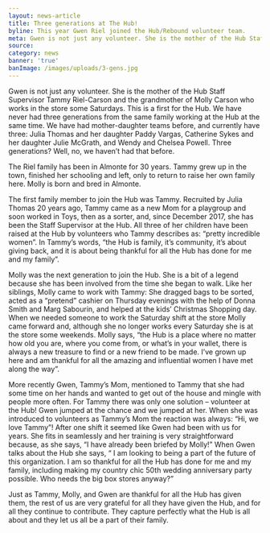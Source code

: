 ```yaml
---
layout: news-article
title: Three generations at The Hub!
byline: This year Gwen Riel joined the Hub/Rebound volunteer team.
meta: Gwen is not just any volunteer. She is the mother of the Hub Staff Supervisor Tammy Riel-Carson and the grandmother of...
source:
category: news
banner: 'true'
banImage: /images/uploads/3-gens.jpg
---
```

Gwen is not just any volunteer. She is the mother of the Hub Staff Supervisor Tammy Riel-Carson and the grandmother of Molly Carson who works in the store some Saturdays. This is a first for the Hub. We have never had three generations from the same family working at the Hub at the same time. We have had mother-daughter teams before, and currently have three: Julia Thomas and her daughter Paddy Vargas, Catherine Sykes and her daughter Julie McGrath, and Wendy and Chelsea Powell. Three generations? Well, no, we haven’t had that before.

The Riel family has been in Almonte for 30 years. Tammy grew up in the town, finished her schooling and left, only to return to raise her own family here. Molly is born and bred in Almonte.

The first family member to join the Hub was Tammy. Recruited by Julia Thomas 20 years ago, Tammy came as a new Mom for a playgroup and soon worked in Toys, then as a sorter, and, since December 2017, she has been the Staff Supervisor at the Hub. All three of her children have been raised at the Hub by volunteers who Tammy describes as: “pretty incredible women”. In Tammy’s words, “the Hub is family, it’s community, it’s about giving back, and it is about being thankful for all the Hub has done for me and my family”.

Molly was the next generation to join the Hub. She is a bit of a legend because she has been involved from the time she began to walk. Like her siblings, Molly came to work with Tammy: She dragged bags to be sorted, acted as a “pretend” cashier on Thursday evenings with the help of Donna Smith and Marg Sabourin, and helped at the kids’ Christmas Shopping day. When we needed someone to work the Saturday shift at the store Molly came forward and, although she no longer works every Saturday she is at the store some weekends. Molly says, “the Hub is a place where no matter how old you are, where you come from, or what’s in your wallet, there is always a new treasure to find or a new friend to be made. I’ve grown up here and am thankful for all the amazing and influential women I have met along the way”.

More recently Gwen, Tammy’s Mom, mentioned to Tammy that she had some time on her hands and wanted to get out of the house and mingle with people more often. For Tammy there was only one solution – volunteer at the Hub! Gwen jumped at the chance and we jumped at her. When she was introduced to volunteers as Tammy’s Mom the reaction was always: “Hi, we love Tammy”! After one shift it seemed like Gwen had been with us for years. She fits in seamlessly and her training is very straightforward because, as she says, “I have already been briefed by Molly!” When Gwen talks about the Hub she says, “ I am looking to being a part of the future of this organization. I am so thankful for all the Hub has done for me and my family, including making my country chic 50th wedding anniversary party possible. Who needs the big box stores anyway?”

Just as Tammy, Molly, and Gwen are thankful for all the Hub has given them, the rest of us are very grateful for all they have given the Hub, and for all they continue to contribute. They capture perfectly what the Hub is all about and they let us all be a part of their family.
